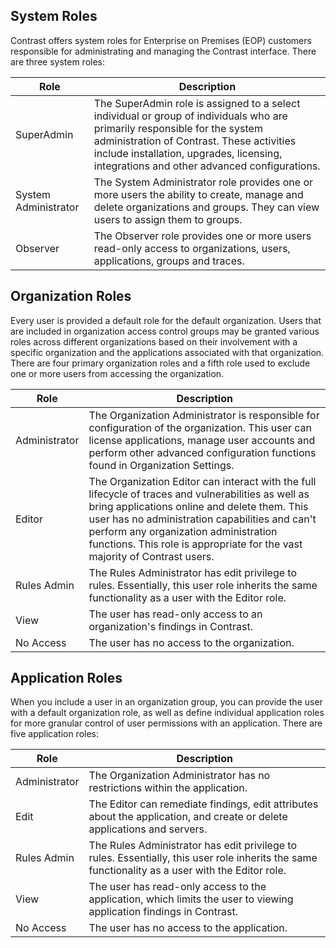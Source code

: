 <!--
title: "System, Organization and Application Roles"
description: "Overview of system, organization and application roles within TeamServer"
tags: "Admin manage TeamServer roles observer superadmin system"
-->

## System Roles
Contrast offers system roles for Enterprise on Premises (EOP) customers responsible for administrating and managing the Contrast interface. There are three system roles:

| Role                 | Description                                                                                                                                                                                                                                                          |
|----------------------|----------------------------------------------------------------------------------------------------------------------------------------------------------------------------------------------------------------------------------------------------------------------|
| SuperAdmin           | The SuperAdmin role is assigned to a select individual or group of individuals who are primarily responsible for the system administration of Contrast. These activities include installation, upgrades, licensing, integrations and other advanced configurations. |
| System Administrator | The System Administrator role provides one or more users the ability to create, manage and delete organizations and groups. They can view users to assign them to groups.
| Observer             | The Observer role provides one or more users read-only access to organizations, users, applications, groups and traces.                                                                                                                                              |

## Organization Roles
Every user is provided a default role for the default organization. Users that are included in organization access control groups may be granted various roles across different organizations based on their involvement with a specific organization and the applications associated with that organization. There are four primary organization roles and a fifth role used to exclude one or more users from accessing the organization.

| Role                 | Description                                                                                                                                                                                                                                                          |
|----------------------|----------------------------------------------------------------------------------------------------------------------------------------------------------------------------------------------------------------------------------------------------------------------|
| Administrator | The Organization Administrator is responsible for configuration of the organization. This user can license applications, manage user accounts and perform other advanced configuration functions found in Organization Settings. |
| Editor        | The Organization Editor can interact with the full lifecycle of traces and vulnerabilities as well as bring applications online and delete them. This user has no administration capabilities and can't perform any organization administration functions. This role is appropriate for the vast majority of Contrast users. |
| Rules Admin   | The Rules Administrator has edit privilege to rules. Essentially, this user role inherits the same functionality as a user with the Editor role. |
| View          | The user has read-only access to an organization's findings in Contrast. |
| No Access     | The user has no access to the organization. |


## Application Roles
When you include a user in an organization group, you can provide the user with a default organization role, as well as define individual application roles for more granular control of user permissions with an application. There are five application roles:

| Role                 | Description                                                                                                                                                                                                                                                          |
|----------------------|-----------------------------------------------------------------------------------------------------------------------------------------------------------------------------------| 
| Administrator | The Organization Administrator has no restrictions within the application. |
| Edit          | The Editor can remediate findings, edit attributes about the application, and create or delete applications and servers. |
| Rules Admin   | The Rules Administrator has edit privilege to rules. Essentially, this user role inherits the same functionality as a user with the Editor role. |
| View          | The user has read-only access to the application, which limits the user to viewing application findings in Contrast. |
| No Access     | The user has no access to the application. |


